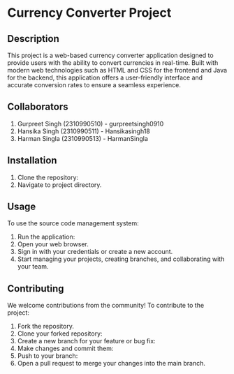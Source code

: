 # Currency Converter Project

## Description

This project is a web-based currency converter application designed to provide users with the ability to convert currencies in real-time. Built with modern web technologies such as HTML and CSS for the frontend and Java for the backend, this application offers a user-friendly interface and accurate conversion rates to ensure a seamless experience.

## Collaborators
1. Gurpreet Singh (2310990510) - gurpreetsingh0910
2. Hansika Singh (2310990511) - Hansikasingh18
3. Harman Singla (2310990513) - HarmanSingla

## Installation
1. Clone the repository:
2. Navigate to project directory.

## Usage
To use the source code management system:
1. Run the application:
2. Open your web browser.
3. Sign in with your credentials or create a new account.
4. Start managing your projects, creating branches, and collaborating with your team.

## Contributing
We welcome contributions from the community! To contribute to the project:
1. Fork the repository.
2. Clone your forked repository:
3. Create a new branch for your feature or bug fix:
4. Make changes and commit them:
5. Push to your branch:
6. Open a pull request to merge your changes into the main branch.
